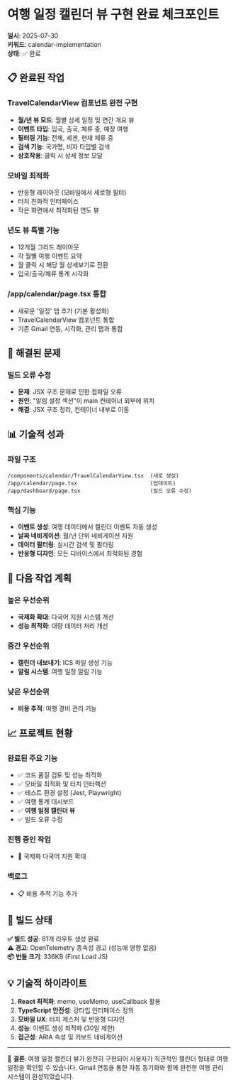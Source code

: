 # 여행 일정 캘린더 뷰 구현 완료 체크포인트

**일시**: 2025-07-30  
**키워드**: calendar-implementation  
**상태**: ✅ 완료

## 📋 완료된 작업

### TravelCalendarView 컴포넌트 완전 구현

- **월/년 뷰 모드**: 월별 상세 일정 및 연간 개요 뷰
- **이벤트 타입**: 입국, 출국, 체류 중, 예정 여행
- **필터링 기능**: 전체, 셰겐, 현재 체류 중
- **검색 기능**: 국가명, 비자 타입별 검색
- **상호작용**: 클릭 시 상세 정보 모달

### 모바일 최적화

- 반응형 레이아웃 (모바일에서 세로형 필터)
- 터치 친화적 인터페이스
- 작은 화면에서 최적화된 연도 뷰

### 년도 뷰 특별 기능

- 12개월 그리드 레이아웃
- 각 월별 여행 이벤트 요약
- 월 클릭 시 해당 월 상세보기로 전환
- 입국/출국/체류 통계 시각화

### /app/calendar/page.tsx 통합

- 새로운 '일정' 탭 추가 (기본 활성화)
- TravelCalendarView 컴포넌트 통합
- 기존 Gmail 연동, 시각화, 관리 탭과 통합

## 🐛 해결된 문제

### 빌드 오류 수정

- **문제**: JSX 구조 문제로 인한 컴파일 오류
- **원인**: "알림 설정 섹션"이 main 컨테이너 외부에 위치
- **해결**: JSX 구조 정리, 컨테이너 내부로 이동

## 📊 기술적 성과

### 파일 구조

```
/components/calendar/TravelCalendarView.tsx  (새로 생성)
/app/calendar/page.tsx                       (업데이트)
/app/dashboard/page.tsx                      (빌드 오류 수정)
```

### 핵심 기능

- **이벤트 생성**: 여행 데이터에서 캘린더 이벤트 자동 생성
- **날짜 네비게이션**: 월/년 단위 네비게이션 지원
- **데이터 필터링**: 실시간 검색 및 필터링
- **반응형 디자인**: 모든 디바이스에서 최적화된 경험

## 🎯 다음 작업 계획

### 높은 우선순위

- **국제화 확대**: 다국어 지원 시스템 개선
- **성능 최적화**: 대량 데이터 처리 개선

### 중간 우선순위

- **캘린더 내보내기**: ICS 파일 생성 기능
- **알림 시스템**: 여행 일정 알림 기능

### 낮은 우선순위

- **비용 추적**: 여행 경비 관리 기능

## 📈 프로젝트 현황

### 완료된 주요 기능

- ✅ 코드 품질 검토 및 성능 최적화
- ✅ 모바일 최적화 및 터치 인터랙션
- ✅ 테스트 환경 설정 (Jest, Playwright)
- ✅ 여행 통계 대시보드
- ✅ **여행 일정 캘린더 뷰**
- ✅ 빌드 오류 수정

### 진행 중인 작업

- 🔄 국제화 다국어 지원 확대

### 백로그

- 📋 비용 추적 기능 추가

## 🚀 빌드 상태

**✅ 빌드 성공**: 81개 라우트 생성 완료  
**⚠️ 경고**: OpenTelemetry 종속성 경고 (성능에 영향 없음)  
**📦 번들 크기**: 336KB (First Load JS)

## 💡 기술적 하이라이트

1. **React 최적화**: memo, useMemo, useCallback 활용
2. **TypeScript 안전성**: 강타입 인터페이스 정의
3. **모바일 UX**: 터치 제스처 및 반응형 디자인
4. **성능**: 이벤트 생성 최적화 (30일 제한)
5. **접근성**: ARIA 속성 및 키보드 네비게이션

---

🎉 **결론**: 여행 일정 캘린더 뷰가 완전히 구현되어 사용자가 직관적인 캘린더 형태로 여행 일정을 확인할 수 있습니다. Gmail 연동을 통한 자동 동기화와 함께 완전한 여행 관리 시스템이 완성되었습니다.
